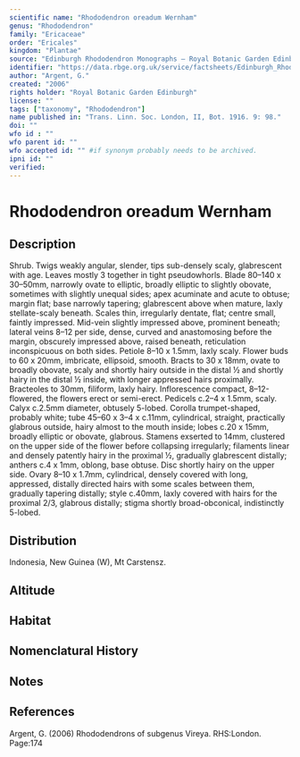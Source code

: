 ```yaml
---
scientific name: "Rhododendron oreadum Wernham"
genus: "Rhododendron"
family: "Ericaceae"
order: "Ericales"
kingdom: "Plantae"
source: "Edinburgh Rhododendron Monographs – Royal Botanic Garden Edinburgh"
identifier: "https://data.rbge.org.uk/service/factsheets/Edinburgh_Rhododendron_Monographs.xhtml"
author: "Argent, G."
created: "2006"
rights holder: "Royal Botanic Garden Edinburgh"
license: ""
tags: ["taxonomy", "Rhododendron"]
name published in: "Trans. Linn. Soc. London, II, Bot. 1916. 9: 98."
doi: ""
wfo id : ""
wfo parent id: ""
wfo accepted id: "" #if synonym probably needs to be archived.                      
ipni id: ""
verified:
---
```


                       

# Rhododendron oreadum Wernham

## Description
Shrub. Twigs weakly angular, slender, tips sub-densely scaly, glabrescent with age. Leaves mostly 3 together in tight pseudowhorls. Blade 80–140 x 30–50mm, narrowly ovate to elliptic, broadly elliptic to slightly obovate, sometimes with slightly unequal sides; apex acuminate and acute to obtuse; margin flat; base narrowly tapering; glabrescent above when mature, laxly stellate-scaly beneath. Scales thin, irregularly dentate, flat; centre small, faintly impressed. Mid-vein slightly impressed above, prominent beneath; lateral veins 8–12 per side, dense, curved and anastomosing before the margin, obscurely impressed above, raised beneath, reticulation inconspicuous on both sides. Petiole 8–10 x 1.5mm, laxly scaly. Flower buds to 60 x 20mm, imbricate, ellipsoid, smooth. Bracts to 30 x 18mm, ovate to broadly obovate, scaly and shortly hairy outside in the distal ½ and shortly hairy in the distal ½ inside, with longer appressed hairs proximally. Bracteoles to 30mm, filiform, laxly hairy. Inflor­escence compact, 8–12-flowered, the flowers erect or semi-erect. Pedicels c.2–4 x 1.5mm, scaly. Calyx c.2.5mm diameter, obtusely 5-lobed. Corolla trumpet-shaped, probably white; tube 45–60 x 3–4 x c.11mm, cylindrical, straight, practically glabrous outside, hairy almost to the mouth inside; lobes c.20 x 15mm, broadly elliptic or obovate, glabrous. Stamens exserted to 14mm, clustered on the upper side of the flower before collapsing irregularly; filaments linear and densely patently hairy in the proximal ½, gradually glabrescent distally; anthers c.4 x 1mm, oblong, base obtuse. Disc shortly hairy on the upper side. Ovary 8–10 x 1.7mm, cylindrical, densely covered with long, appressed, distally directed hairs with some scales between them, gradually tapering distally; style c.40mm, laxly covered with hairs for the proximal 2/3, glabrous distally; stigma shortly broad-obconical, indistinctly 5-lobed.

## Distribution
Indonesia, New Guinea (W), Mt Carstensz.

## Altitude


## Habitat


## Nomenclatural History

                       
## Notes


## References

Argent, G. (2006) Rhododendrons of subgenus Vireya. RHS:London. Page:174
